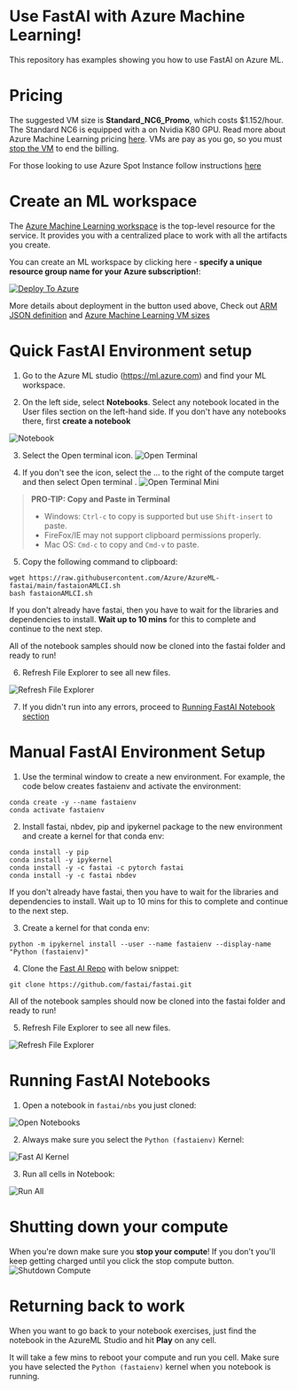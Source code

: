 # Use FastAI with Azure Machine Learning!
This repository has examples showing you how to use FastAI on Azure ML.

# Pricing
The suggested VM size is **Standard_NC6_Promo**, which costs $1.152/hour. The Standard NC6 is equipped with a on Nvidia K80 GPU. Read more about Azure Machine Learning pricing [here](https://azure.microsoft.com/en-ca/pricing/details/machine-learning/). VMs are pay as you go, so you must [stop the VM](#Shutting-down-your-compute) to end the billing.

For those looking to use Azure Spot Instance follow instructions [here](https://forums.fast.ai/t/platform-azure/65527)

# Create an ML workspace
The [Azure Machine Learning workspace](https://docs.microsoft.com/en-us/azure/machine-learning/overview-what-is-machine-learning-studio) is the top-level resource for the service. It provides you with a centralized place to work with all the artifacts you create. 

You can create an ML workspace by clicking here - **specify a unique resource group name for your Azure subscription!**:

[![Deploy To Azure](https://raw.githubusercontent.com/Azure/azure-quickstart-templates/master/1-CONTRIBUTION-GUIDE/images/deploytoazure.svg?sanitize=true)](https://portal.azure.com/#create/Microsoft.Template/uri/https%3A%2F%2Fraw.githubusercontent.com%2FAzure%2FAzureML-fastai%2Fmain%2F.cloud%2Fazuredeploy.json)

More details about deployment in the button used above, Check out [ARM JSON definition](https://github.com/Azure/AzureML-fastai/blob/main/.cloud/azuredeploy.json) and [Azure Machine Learning VM sizes](https://azure.microsoft.com/en-ca/pricing/details/machine-learning/)

# Quick FastAI Environment setup
1) Go to the Azure ML studio (https://ml.azure.com) and find your ML workspace.

2) On the left side, select **Notebooks**. Select any notebook located in the User files section on the left-hand side. If you don't have any notebooks there, first **create a notebook**

![Notebook](images/aml/click_notebook.png)

3) Select the Open terminal icon.
![Open Terminal](images/aml/open_terminal_full.png)

4) If you don't see the icon, select the ... to the right of the compute target and then select Open terminal .
![Open Terminal Mini](images/aml/open_terminal.png)

> **PRO-TIP: Copy and Paste in Terminal**
> * Windows: `Ctrl-c` to copy is supported but use `Shift-insert` to paste.
> * FireFox/IE may not support clipboard permissions properly.
> *    Mac OS: `Cmd-c` to copy and `Cmd-v` to paste.

5) Copy the following command to clipboard:
```shell
wget https://raw.githubusercontent.com/Azure/AzureML-fastai/main/fastaionAMLCI.sh
bash fastaionAMLCI.sh
```
If you don't already have fastai, then you have to wait for the libraries and dependencies to install. **Wait up to 10 mins** for this to complete and continue to the next step.

All of the notebook samples should now be cloned into the fastai folder and ready to run!

6) Refresh File Explorer to see all new files.

![Refresh File Explorer](images/aml/refresh_file_explorer.png)


7) If you didn't run into any errors, proceed to [Running FastAI Notebook section](#Running-FastAI-Notebooks)

# Manual FastAI Environment Setup
1) Use the terminal window to create a new environment. For example, the code below creates fastaienv and activate the environment:

```shell
conda create -y --name fastaienv
conda activate fastaienv
```

2) Install fastai, nbdev, pip and ipykernel package to the new environment and create a kernel for that conda env:
```shell
conda install -y pip
conda install -y ipykernel
conda install -y -c fastai -c pytorch fastai
conda install -y -c fastai nbdev
```
If you don't already have fastai, then you have to wait for the libraries and dependencies to install. Wait up to 10 mins for this to complete and continue to the next step.

3) Create a kernel for that conda env:
```shell
python -m ipykernel install --user --name fastaienv --display-name "Python (fastaienv)"
```

4) Clone the [Fast AI Repo](https://github.com/fastai/fastai) with below snippet:
```shell
git clone https://github.com/fastai/fastai.git
```

All of the notebook samples should now be cloned into the fastai folder and ready to run!

5) Refresh File Explorer to see all new files.

![Refresh File Explorer](images/aml/refresh_file_explorer.png)

# Running FastAI Notebooks
1) Open a notebook in `fastai/nbs` you just cloned:

![Open Notebooks](images/aml/opennotebooks.png)

2) Always make sure you select the `Python (fastaienv)` Kernel:

![Fast AI Kernel](images/aml/select_fastaikernel.png)

3) Run all cells in Notebook:

![Run All](images/aml/run_all.png)

# Shutting down your compute
When you're down make sure you **stop your compute**! If you don't you'll keep getting charged until you click the stop compute button.
![Shutdown Compute](images/aml/shutdowncompute.png)

# Returning back to work
When you want to go back to your notebook exercises, just find the notebook in the AzureML Studio and hit **Play** on any cell.

It will take a few mins to reboot your compute and run you cell. Make sure you have selected the `Python (fastaienv)` kernel when you notebook is running.
